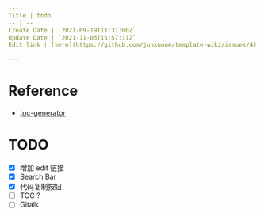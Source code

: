 ```yaml
---
Title | todo
-- | --
Create Date | `2021-09-19T11:31:00Z`
Update Date | `2021-11-03T15:57:11Z`
Edit link | [here](https://github.com/junxnone/template-wiki/issues/4)

---
```

# Reference

- [toc-generator](https://github.com/technote-space/toc-generator)

# TODO

- [x] 增加 edit 链接
- [x] Search Bar
- [x] 代码复制按钮
- [ ] TOC ?
- [ ] Gitalk

